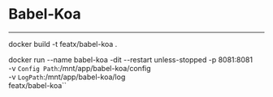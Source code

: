 # Babel-Koa

---------------
docker build -t featx/babel-koa .

docker run --name babel-koa -dit --restart unless-stopped -p 8081:8081 \
-v `Config Path`:/mnt/app/babel-koa/config \
-v `LogPath`:/mnt/app/babel-koa/log \
featx/babel-koa``